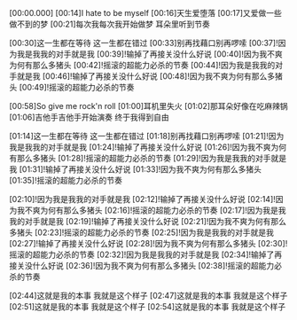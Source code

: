 [00:00.000]
[00:14]I hate to be myself
[00:16]天生爱堕落
[00:17]又爱做一些做不到的梦
[00:21]每次我每次我开始做梦 耳朵里听到节奏

[00:30]这一生都在等待 这一生都在错过
[00:33]别再找藉口别再啰嗦
[00:37]!因为我是我我的对手就是我
[00:39]!输掉了再接关没什么好说
[00:40]!因为我不爽为何有那么多猪头
[00:42]!摇滚的超能力必杀的节奏
[00:44]!因为我是我我的对手就是我
[00:46]!输掉了再接关没什么好说
[00:48]!因为我不爽为何有那么多猪头
[00:49]!摇滚的超能力必杀的节奏

[00:58]So give me rock'n roll
[01:00]耳机里失火
[01:02]那耳朵好像在吃麻辣锅
[01:06]吉他手吉他手开始演奏 终于我得到自由

[01:14]这一生都在等待 这一生都在错过
[01:18]别再找藉口别再啰嗦
[01:21]!因为我是我我的对手就是我
[01:24]!输掉了再接关没什么好说
[01:26]!因为我不爽为何有那么多猪头
[01:28]!摇滚的超能力必杀的节奏
[01:29]!因为我是我我的对手就是我
[01:31]!输掉了再接关没什么好说
[01:33]!因为我不爽为何有那么多猪头
[01:35]!摇滚的超能力必杀的节奏

[02:10]!因为我是我我的对手就是我
[02:12]!输掉了再接关没什么好说
[02:14]!因为我不爽为何有那么多猪头
[02:16]!摇滚的超能力必杀的节奏
[02:17]!因为我是我我的对手就是我
[02:19]!输掉了再接关没什么好说
[02:21]!因为我不爽为何有那么多猪头
[02:23]!摇滚的超能力必杀的节奏
[02:25]!因为我是我我的对手就是我
[02:27]!输掉了再接关没什么好说
[02:28]!因为我不爽为何有那么多猪头
[02:30]!摇滚的超能力必杀的节奏
[02:32]!因为我是我我的对手就是我
[02:34]!输掉了再接关没什么好说
[02:36]!因为我不爽为何有那么多猪头
[02:38]!摇滚的超能力必杀的节奏

[02:44]这就是我的本事 我就是这个样子
[02:47]这就是我的本事 我就是这个样子
[02:51]这就是我的本事 我就是这个样子
[02:54]这就是我的本事 我就是这个样子